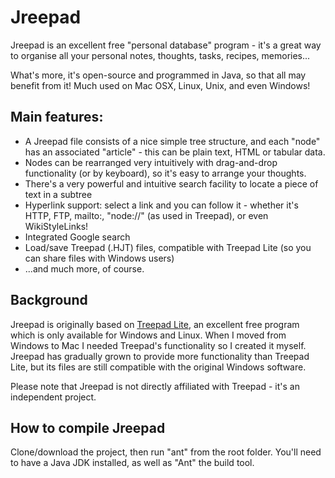# Jreepad

Jreepad is an excellent free "personal database" program - it's a great way to organise all your personal notes, thoughts, tasks, recipes, memories...

What's more, it's open-source and programmed in Java, so that all may benefit from it! Much used on Mac OSX, Linux, Unix, and even Windows!


## Main features:

*    A Jreepad file consists of a nice simple tree structure, and each "node" has an associated "article" - this can be plain text, HTML or tabular data.
*   Nodes can be rearranged very intuitively with drag-and-drop functionality (or by keyboard), so it's easy to arrange your thoughts.
*   There's a very powerful and intuitive search facility to locate a piece of text in a subtree
*   Hyperlink support: select a link and you can follow it - whether it's HTTP, FTP, mailto:, "node://" (as used in Treepad), or even WikiStyleLinks!
*   Integrated Google search
*   Load/save Treepad (.HJT) files, compatible with Treepad Lite (so you can share files with Windows users)
*   ...and much more, of course.

## Background

Jreepad is originally based on [Treepad Lite](http://www.treepad.com/treepadfreeware/), an excellent free program which is only available for Windows and Linux. When I moved from Windows to Mac I needed Treepad's functionality so I created it myself. Jreepad has gradually grown to provide more functionality than Treepad Lite, but its files are still compatible with the original Windows software.

Please note that Jreepad is not directly affiliated with Treepad - it's an independent project.

## How to compile Jreepad

Clone/download the project, then run "ant" from the root folder. You'll need to have a Java JDK installed, as well as "Ant" the build tool.
